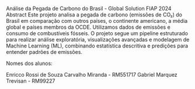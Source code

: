 Análise da Pegada de Carbono do Brasil - Global Solution FIAP 2024
Abstract
Este projeto analisa a pegada de carbono (emissões de CO₂) do Brasil em comparação com outros países, o continente americano, a média global e países membros da OCDE. Utilizamos dados de emissões e consumo de combustíveis fósseis. O projeto segue um pipeline estruturado para realizar análise exploratória, visualizações avançadas e modelagem de Machine Learning (ML), combinando estatística descritiva e predições para entender padrões de emissões.

Nomes dos alunos:

Enricco Rossi de Souza Carvalho Miranda - RM551717
Gabriel Marquez Trevisan - RM99227
